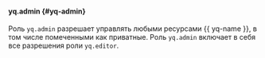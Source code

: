#### yq.admin {#yq-admin}

Роль `yq.admin` разрешает управлять любыми ресурсами {{ yq-name }}, в том числе помеченными как приватные. Роль `yq.admin` включает в себя все разрешения роли `yq.editor`.
